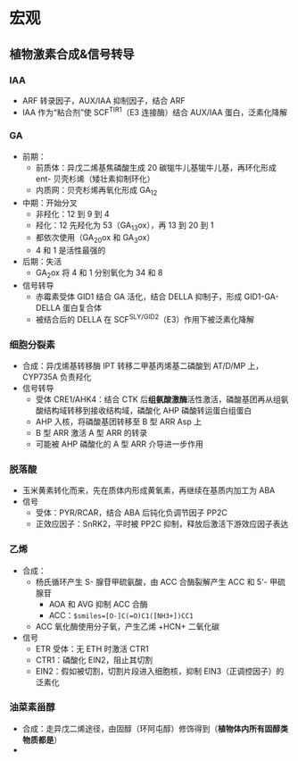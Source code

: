 # 宏观
## 植物激素合成&信号转导
### IAA
- ARF 转录因子，AUX/IAA 抑制因子，结合 ARF
- IAA 作为“粘合剂”使 SCF<sup>TIR1</sup>（E3 连接酶）结合 AUX/IAA 蛋白，泛素化降解

### GA
- 前期：
	- 前质体：异戊二烯基焦磷酸生成 20 碳牻牛儿基牻牛儿基，再环化形成 ent- 贝壳杉烯（矮壮素抑制环化）
	- 内质网：贝壳杉烯再氧化形成 GA<sub>12</sub>
- 中期：开始分叉
	- 非羟化：12 到 9 到 4
	- 羟化：12 先羟化为 53（GA<sub>13</sub>ox），再 13 到 20 到 1
	- 都依次使用（GA<sub>20</sub>ox 和 GA<sub>3</sub>ox）
	- 4 和 1 是活性最强的
- 后期：失活
	- GA<sub>2</sub>ox 将 4 和 1 分别氧化为 34 和 8
- 信号转导
	- 赤霉素受体 GID1 结合 GA 活化，结合 DELLA 抑制子，形成 GID1-GA-DELLA 蛋白复合体
	- 被结合后的 DELLA 在 SCF<sup>SLY/GID2</sup>（E3）作用下被泛素化降解
### 细胞分裂素
- 合成：异戊烯基转移酶 IPT 转移二甲基丙烯基二磷酸到 AT/D/MP 上，CYP735A 负责羟化
- 信号转导
	- 受体 CRE1/AHK4：结合 CTK 后**组氨酸激酶**活性激活，磷酸基团再从组氨酸结构域转移到接收结构域，磷酸化 AHP 磷酸转运蛋白组蛋白
	- AHP 入核，将磷酸基团转移至 B 型 ARR Asp 上
	- B 型 ARR 激活 A 型 ARR 的转录
	- 可能被 AHP 磷酸化的 A 型 ARR 介导进一步作用
### 脱落酸
- 玉米黄素转化而来，先在质体内形成黄氧素，再继续在基质内加工为 ABA
- 信号
	- 受体：PYR/RCAR，结合 ABA 后钝化负调节因子 PP2C
	- 正效应因子：SnRK2，平时被 PP2C 抑制，释放后激活下游效应因子表达
### 乙烯
- 合成：
	- 杨氏循环产生 S- 腺苷甲硫氨酸，由 ACC 合酶裂解产生 ACC 和 5'- 甲硫腺苷
		- AOA 和 AVG 抑制 ACC 合酶
		- ACC：`$smiles=[O-]C(=O)C1([NH3+])CC1`
	- ACC 氧化酶使用分子氧，产生乙烯 +HCN+ 二氧化碳
- 信号
	- ETR 受体：无 ETH 时激活 CTR1
	- CTR1：磷酸化 EIN2，阻止其切割
	- EIN2：假如被切割，切割片段进入细胞核，抑制 EIN3（正调控因子）的泛素化
### 油菜素甾醇
- 合成：走异戊二烯途径，由固醇（环阿屯醇）修饰得到（**植物体内所有固醇类物质都是**）
- 